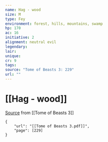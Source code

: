 ```yaml
---
name: Hag - wood
size: M
type: Fey
environment: forest, hills, mountains, swamp
hp: 170
ac: 16
initiative: 2
alignment: neutral evil
legendary: 
lair: 
unique: 
cr: 9
tags: 
source: "Tome of Beasts 3: 229"
url: ""
---
```

# [[Hag - wood]]

[Source](zotero://open-pdf/library/items/BLGR9HVR?page=229) from [[Tome of Beasts 3]]

```pdf
{
	"url": "[[Tome of Beasts 3.pdf]]",
	"page": [229]
}
```

